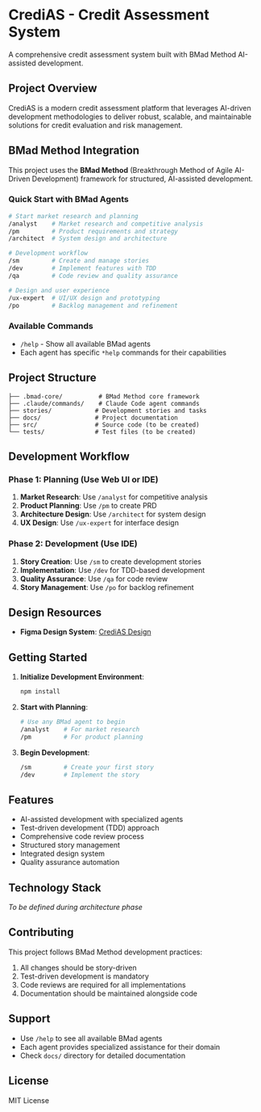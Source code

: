 # CrediAS - Credit Assessment System

A comprehensive credit assessment system built with BMad Method AI-assisted development.

## Project Overview

CrediAS is a modern credit assessment platform that leverages AI-driven development methodologies to deliver robust, scalable, and maintainable solutions for credit evaluation and risk management.

## BMad Method Integration

This project uses the **BMad Method** (Breakthrough Method of Agile AI-Driven Development) framework for structured, AI-assisted development.

### Quick Start with BMad Agents

```bash
# Start market research and planning
/analyst    # Market research and competitive analysis
/pm         # Product requirements and strategy
/architect  # System design and architecture

# Development workflow
/sm         # Create and manage stories
/dev        # Implement features with TDD
/qa         # Code review and quality assurance

# Design and user experience
/ux-expert  # UI/UX design and prototyping
/po         # Backlog management and refinement
```

### Available Commands

- `/help` - Show all available BMad agents
- Each agent has specific `*help` commands for their capabilities

## Project Structure

```
├── .bmad-core/          # BMad Method core framework
├── .claude/commands/    # Claude Code agent commands
├── stories/            # Development stories and tasks
├── docs/               # Project documentation
├── src/                # Source code (to be created)
└── tests/              # Test files (to be created)
```

## Development Workflow

### Phase 1: Planning (Use Web UI or IDE)
1. **Market Research**: Use `/analyst` for competitive analysis
2. **Product Planning**: Use `/pm` to create PRD
3. **Architecture Design**: Use `/architect` for system design
4. **UX Design**: Use `/ux-expert` for interface design

### Phase 2: Development (Use IDE)
1. **Story Creation**: Use `/sm` to create development stories
2. **Implementation**: Use `/dev` for TDD-based development
3. **Quality Assurance**: Use `/qa` for code review
4. **Story Management**: Use `/po` for backlog refinement

## Design Resources

- **Figma Design System**: [CrediAS Design](https://www.figma.com/design/lXKZe15q21LAnhgKfvO4uN/CrediAS?node-id=2002-6913&t=JUxpHNQAbfawUrZr-1)

## Getting Started

1. **Initialize Development Environment**:
   ```bash
   npm install
   ```

2. **Start with Planning**:
   ```bash
   # Use any BMad agent to begin
   /analyst    # For market research
   /pm         # For product planning
   ```

3. **Begin Development**:
   ```bash
   /sm         # Create your first story
   /dev        # Implement the story
   ```

## Features

- AI-assisted development with specialized agents
- Test-driven development (TDD) approach
- Comprehensive code review process
- Structured story management
- Integrated design system
- Quality assurance automation

## Technology Stack

*To be defined during architecture phase*

## Contributing

This project follows BMad Method development practices:

1. All changes should be story-driven
2. Test-driven development is mandatory
3. Code reviews are required for all implementations
4. Documentation should be maintained alongside code

## Support

- Use `/help` to see all available BMad agents
- Each agent provides specialized assistance for their domain
- Check `docs/` directory for detailed documentation

## License

MIT License